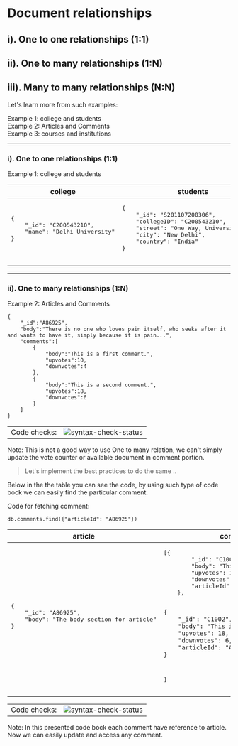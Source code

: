 # Document relationships

## i). One to one relationships (1:1)
## ii). One to many relationships (1:N)
## iii). Many to many relationships (N:N)

Let's learn more from such examples:

Example 1: college and students\
Example 2: Articles and Comments\
Example 3: courses and institutions

----
### i). One to one relationships (1:1)

Example 1: college and students

<table>
<thead>
  <tr>
    <th>college</th>
    <th>students</th>
  </tr>
</thead>
<tbody>
  <tr>
    <td>
    <pre>
{
    "_id": "C200543210",
    "name": "Delhi University"
}
     </pre>
    </td>
    <td>
    <pre>
{
    "_id": "S201107200306",
    "collegeID": "C200543210",
    "street": "One Way, University Road",
    "city": "New Delhi",
    "country": "India"
}
     </pre>
    </td>
  </tr>
</tbody>
</table>

----

### ii). One to many relationships (1:N)

Example 2: Articles and Comments

```
{
    "_id":"A86925",
    "body":"There is no one who loves pain itself, who seeks after it and wants to have it, simply because it is pain...",
    "comments":[
        {
            "body":"This is a first comment.",
            "upvotes":10,
            "downvotes":4
        },
        {
            "body":"This is a second comment.",
            "upvotes":18,
            "downvotes":6
        }
    ]
}
```

<table>
<tbody>
  <tr>
    <td>
        Code checks:
    </td>
    <td>
        <img src="https://img.shields.io/badge/Syntax%20Validation-Passed-brightgreen" alt="syntax-check-status">
    </td>
  </tr>
</tbody>
</table>


Note: This is not a good way to use One to many relation, we can't simply update the vote counter or available document in comment portion.

> Let's implement the best practices to do the same .. 

Below in the the table you can see the code, by using such type of code bock we can easily find the particular comment.

Code for fetching comment:

```
db.comments.find({"articleId": "A86925"})
```

<table>
<thead>
  <tr>
    <th>article</th>
    <th>comments</th>
  </tr>
</thead>
<tbody>
  <tr>
    <td>
    <pre>
{
    "_id": "A86925",
    "body": "The body section for article"
}
     </pre>
    </td>
    <td>
    <pre>
[{
        "_id": "C1001",
        "body": "This is a first comment.",
        "upvotes": 10,
        "downvotes": 4,
        "articleId": "A86925"
	},

	{
        "_id": "C1002",
        "body": "This is a second comment.",
        "upvotes": 18,
        "downvotes": 6,
        "articleId": "A86925"
	}
]
     </pre>
    </td>
  </tr>
</tbody>
</table>

<table>
<tbody>
  <tr>
    <td>
        Code checks:
    </td>
    <td>
        <img src="https://img.shields.io/badge/Syntax%20Validation-Passed-brightgreen" alt="syntax-check-status">
    </td>
  </tr>
</tbody>
</table>

Note: In this presented code bock each comment have reference to article. Now we can easily update and access any comment. 